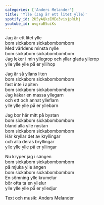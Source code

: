 ```yaml
--- 
categories: ['Anders Melander'] 
title: 'Ylle (Jag är ett litet ylle)' 
spotify_id: 2U5yAQkzEMEe3visjpRLhj
youtube_id: uvgraB5uiKs
---  
```


Jag är ett litet ylle  
bom sickabom sickabombombom  
Med världens minsta nylle  
bom sickabom sickabombombom  
Jag leker i min yllegrop och yllar glada yllerop  
ylle ylle ylle på er yllihop

Jag är så yllans liten  
bom sickabom sickabombombom  
fast inte i apiten  
bom sickabom sickabombombom  
Jag käkar en massa yllegarn  
och ett och annat ylleflarn  
ylle ylle ylle på er yllebarn

Jag bor här mitt på bystan  
bom sickabom sickabombombom  
bland alla ylle nystan  
bom sickabom sickabombombom  
Här kryllar det av kryllingar  
och alla deras bryllingar  
ylle ylle ylle på er yllingar

Nu kryper jag i sängen  
bom sickabom sickabombombom  
på mjuka ylle ängen  
bom sickabom sickabombombom  
En sömning ylle krumelur  
bör ofta ta en yllelur  
ylle ylle ylle på er ylledjur


Text och musik: Anders Melander
